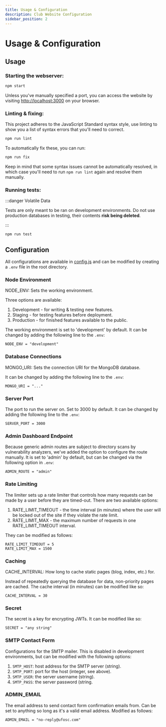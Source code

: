 ```yaml
---
title: Usage & Configuration
description: Club Website Configuration
sidebar_position: 2
---
```


# Usage & Configuration

## Usage
### Starting the webserver:
```bash
npm start
```
Unless you've manually specified a port, you can access the website by visiting [http://localhost:3000](http://localhost:3000) on your browser.

### Linting & fixing:
This project adheres to the JavaScript Standard syntax style, use linting to show you a list of syntax errors that you'll need to correct.
```bash
npm run lint
```
To automatically fix these, you can run:
```bash
npm run fix
```
Keep in mind that some syntax issues cannot be automatically resolved, in which case you'll need to run `npm run lint` again and resolve them manually.

### Running tests:
:::danger Volatile Data

Tests are only meant to be ran on development environments. Do not use production databases in testing, their contents <b>risk being deleted</b>.

:::
```bash
npm run test
```

## Configuration
All configurations are available in [config.js](https://github.com/ufosc/Club_Website_2/blob/main/utils/config.js) and can be modified by creating a `.env` file in the root directory.

### Node Environment
NODE_ENV: Sets the working environment.

Three options are available:
1. Development - for writing & testing new features.
2. Staging - for testing features before deployment.
3. Production - for finished features available to the public.

The working environment is set to 'development' by default. It can be changed by adding the following line to the `.env`:
```
NODE_ENV = "development"
```

### Database Connections
MONGO_URI: Sets the connection URI for the MongoDB database.

It can be changed by adding the following line to the `.env`:
```
MONGO_URI = "..."
```

### Server Port
The port to run the server on. Set to 3000 by default. It can be changed by adding the following line to the `.env`:
```
SERVER_PORT = 3000
```

### Admin Dashboard Endpoint

Because generic admin routes are subject to directory scans by vulnerability analyzers, we've added the option to configure the route manually. It is set to 'admin' by default, but can be changed via the following option in `.env`:
```
ADMIN_ROUTE = "admin"
```

### Rate Limiting

The limiter sets up a rate limiter that controls how many requests can be made by a user before they are timed-out. There are two available options:
1. RATE_LIMIT_TIMEOUT - the time interval (in minutes) where the user will be locked out of the site if they violate the rate limit.
2. RATE_LIMIT_MAX - the maximum number of requests in one RATE_LIMIT_TIMEOUT interval.

They can be modified as follows:
```
RATE_LIMIT_TIMEOUT = 5
RATE_LIMIT_MAX = 1500
```

### Caching
CACHE_INTERVAL: How long to cache static pages (blog, index, etc.) for.

Instead of repeatedly querying the database for data, non-priority pages are cached. The cache interval (in minutes) can be modified like so:
```
CACHE_INTERVAL = 30
```

### Secret
The secret is a key for encrypting JWTs. It can be modified like so:
```
SECRET = "any string"
```

### SMTP Contact Form
Configurations for the SMTP mailer. This is disabled in development environments, but can be modified with the following options:
1. `SMTP_HOST`: host address for the SMTP server (string).
2. `SMTP_PORT`: port for the host (integer, see above).
3. `SMTP_USER`: the server username (string).
4. `SMTP_PASS`: the server password (string.

### ADMIN_EMAIL
The email address to send contact form confirmation emails from. Can be set to anything so long as it's a valid email address. Modified as follows:
```
ADMIN_EMAIL = "no-reply@ufosc.com"
```
